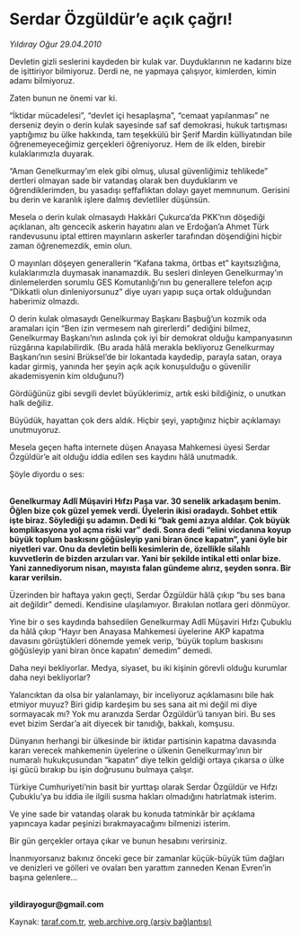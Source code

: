 # Serdar Özgüldür’e açık çağrı!

*Yıldıray Oğur 29.04.2010*

<div class="yazi"><p>Devletin gizli seslerini kaydeden bir kulak var. Duyduklarının ne kadarını bize de işittiriyor bilmiyoruz. Derdi ne, ne yapmaya çalışıyor, kimlerden, kimin adamı bilmiyoruz.</p>
<p>Zaten bunun ne önemi var ki. </p>
<p>“İktidar mücadelesi”, “devlet içi hesaplaşma”, “cemaat yapılanması” ne derseniz deyin o derin kulak sayesinde saf saf demokrasi, hukuk tartışması yaptığımız bu ülke hakkında, tam teşekkülü bir Şerif Mardin külliyatından bile öğrenemeyeceğimiz gerçekleri öğreniyoruz. Hem de ilk elden, birebir kulaklarımızla duyarak. </p>
<p>“Aman Genelkurmay’ım elek gibi olmuş, ulusal güvenliğimiz tehlikede” dertleri olmayan sade bir vatandaş olarak ben duyduklarım ve öğrendiklerimden, bu yasadışı şeffaflıktan dolayı gayet memnunum. Gerisini bu derin ve karanlık işlere dalmış devletliler düşünsün.</p>
<p>Mesela o derin kulak olmasaydı Hakkâri Çukurca’da PKK’nın döşediği açıklanan, altı gencecik askerin hayatını alan ve Erdoğan’a Ahmet Türk randevusunu iptal ettiren mayınların askerler tarafından döşendiğini hiçbir zaman öğrenemezdik, emin olun.</p>
<p>O mayınları döşeyen generallerin “Kafana takma, örtbas et” kayıtsızlığına, kulaklarımızla duymasak inanamazdık. Bu sesleri dinleyen Genelkurmay’ın dinlemelerden sorumlu GES Komutanlığı’nın bu generallere telefon açıp “Dikkatli olun dinleniyorsunuz” diye uyarı yapıp suça ortak olduğundan haberimiz olmazdı.</p>
<p>O derin kulak olmasaydı Genelkurmay Başkanı Başbuğ’un kozmik oda aramaları için “Ben izin vermesem nah girerlerdi” dediğini bilmez, Genelkurmay Başkanı’nın aslında çok iyi bir demokrat olduğu kampanyasının rüzgârına kapılabilirdik. (Bu arada hâlâ merakla bekliyoruz Genelkurmay Başkanı’nın sesini Brüksel’de bir lokantada kaydedip, parayla satan, oraya kadar girmiş, yanında her şeyin açık açık konuşulduğu o güvenilir akademisyenin kim olduğunu?) </p>
<p>Gördüğünüz gibi sevgili devlet büyüklerimiz, artık eski bildiğiniz, o unutkan halk değiliz. </p>
<p>Büyüdük, hayattan çok ders aldık. Hiçbir şeyi, yaptığınız hiçbir açıklamayı unutmuyoruz.</p>
<p>Mesela geçen hafta internete düşen Anayasa Mahkemesi üyesi Serdar Özgüldür’e ait olduğu iddia edilen ses kaydını hâlâ unutmadık.</p>
<p>Şöyle diyordu o ses: </p>
<p><b><br/>Genelkurmay Adlî Müşaviri Hıfzı Paşa var. 30 senelik arkadaşım benim. Öğlen bize çok güzel yemek verdi. Üyelerin ikisi oradaydı. Sohbet ettik işte biraz. Söylediği şu adamın. Dedi ki “bak gemi azıya aldılar. Çok büyük komplikasyona yol açma riski var” dedi. Sonra dedi “elini vicdanına koyup büyük toplum baskısını göğüsleyip yani biran önce kapatın”, yani öyle bir niyetleri var. Onu da devletin belli kesimlerin de, özellikle silahlı kuvvetlerin de bizden arzuları var. Yani bir şekilde intikal etti onlar bize. Yani zannediyorum nisan, mayısta falan gündeme alırız, şeyden sonra. Bir karar verilsin.</b></p>
<p>Üzerinden bir haftaya yakın geçti, Serdar Özgüldür hâlâ çıkıp “bu ses bana ait değildir” demedi. Kendisine ulaşılamıyor. Bırakılan notlara geri dönmüyor. </p>
<p>Yine bir o ses kaydında bahsedilen Genelkurmay Adlî Müşaviri Hıfzı Çubuklu da hâlâ çıkıp “Hayır ben Anayasa Mahkemesi üyelerine AKP kapatma davasını görüştükleri dönemde yemek verip, ‘büyük toplum baskısını göğüsleyip yani biran önce kapatın’ demedim” demedi. </p>
<p>Daha neyi bekliyorlar. Medya, siyaset, bu iki kişinin görevli olduğu kurumlar daha neyi bekliyorlar?</p>
<p>Yalancıktan da olsa bir yalanlamayı, bir inceliyoruz açıklamasını bile hak etmiyor muyuz? Biri gidip kardeşim bu ses sana ait mi değil mi diye sormayacak mı? Yok mu aranızda Serdar Özgüldür’ü tanıyan biri. Bu ses evet bizim Serdar’a ait diyecek bir tanıdığı, bakkalı, komşusu. </p>
<p>Dünyanın herhangi bir ülkesinde bir iktidar partisinin kapatma davasında kararı verecek mahkemenin üyelerine o ülkenin Genelkurmay’ının bir numaralı hukukçusundan “kapatın” diye telkin geldiği ortaya çıkarsa o ülke işi gücü bırakıp bu işin doğrusunu bulmaya çalışır.</p>
<p>Türkiye Cumhuriyeti’nin basit bir yurttaşı olarak Serdar Özgüldür ve Hıfzı Çubuklu’ya bu iddia ile ilgili susma hakları olmadığını hatırlatmak isterim.</p>
<p>Ve yine sade bir vatandaş olarak bu konuda tatminkâr bir açıklama yapıncaya kadar peşinizi bırakmayacağımı bilmenizi isterim. </p>
<p>Bir gün gerçekler ortaya çıkar ve bunun hesabını verirsiniz. </p>
<p>İnanmıyorsanız bakınız önceki gece bir zamanlar küçük-büyük tüm dağları ve denizleri ve gölleri ve ovaları ben yarattım zanneden Kenan Evren’in başına gelenlere...</p>
<p><b><br/>yildirayogur@gmail.com</b></p></div>

Kaynak: [taraf.com.tr](http://taraf.com.tr:80/makale/11088.htm), [web.archive.org (arşiv bağlantısı)](http://web.archive.org/web/20100502173804/http://taraf.com.tr:80/makale/11088.htm)
